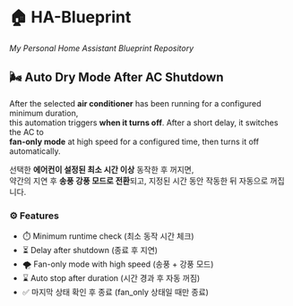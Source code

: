 # 🏠 HA-Blueprint  
*My Personal Home Assistant Blueprint Repository*

## 🌬️ Auto Dry Mode After AC Shutdown

After the selected **air conditioner** has been running for a configured minimum duration,  
this automation triggers **when it turns off**. After a short delay, it switches the AC to  
**fan-only mode** at high speed for a configured time, then turns it off automatically.  

선택한 **에어컨이 설정된 최소 시간 이상** 동작한 후 꺼지면,  
약간의 지연 후 **송풍 강풍 모드로 전환**되고, 지정된 시간 동안 작동한 뒤 자동으로 꺼집니다.

### ⚙️ Features

- ⏱️ Minimum runtime check (최소 동작 시간 체크)
- ⏳ Delay after shutdown (종료 후 지연)
- 🌪️ Fan-only mode with high speed (송풍 + 강풍 모드)
- ⌛ Auto stop after duration (시간 경과 후 자동 꺼짐)
- ✅ 마지막 상태 확인 후 종료 (fan_only 상태일 때만 종료)
